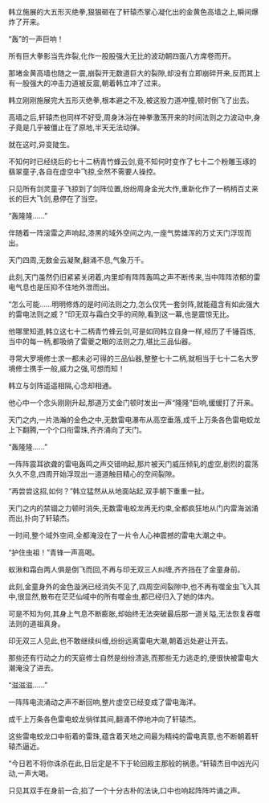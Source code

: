 
韩立施展的大五形灭绝拳,狠狠砸在了轩辕杰掌心凝化出的金黄色高墙之上,瞬间爆炸了开来。

“轰”的一声巨响！

所有巨大拳影当先炸裂,化作一股股强大无比的波动朝四面八方席卷而开。

那堵金黄高墙也随之一震,崩裂开无数道巨大的裂隙,却没有立即崩碎开来,反而其上有一股强大的冲击力道被反震,朝着韩立冲了过来。

韩立刚刚施展完大五形灭绝拳,根本避之不及,被这股力道冲撞,顿时倒飞了出去。

高墙之后,轩辕杰也同样不好受,周身沐浴在神拳激荡开来的时间法则之力波动中,身子竟是几乎被僵止在了原地,半天无法动弹。

就在这时,异变陡生。

不知何时已经绕后的七十二柄青竹蜂云剑,竟不知何时变作了七十二个粉雕玉琢的翡翠童子,各自在虚空中飞掠,全然不需要人操控。

只见所有剑灵童子飞掠到了剑阵位置,纷纷周身金光大作,重新化作了一柄柄百丈来长的巨大飞剑,悬停在了当空。

“轰隆隆……”

伴随着一阵滚雷之声响起,漆黑的域外空间之内,一座气势雄浑的万丈天门浮现而出。

天门四周,无数金云凝聚,翻涌不息,气象万千。

此刻,天门虽然仍旧紧紧关闭着,内里却有阵阵轰鸣之声不断传来,当中阵阵浓郁的雷电气息也是压抑不住地外泄而出。

“怎么可能……明明修炼的是时间法则之力,怎么仅凭一套剑阵,就能蕴含有如此强大的雷电法则之威？”印无双与霜白交手的间隙,看到这一幕,也是震惊无比。

他哪里知道,韩立这七十二柄青竹蜂云剑,可是如同韩立自身一样,经历了千锤百炼,当中的每一柄,都吸纳了雷夔之眼的法则之力,堪比三品仙器。

寻常大罗境修士求一都未必可得的三品仙器,整整七十二柄,就相当于七十二名大罗境修士携手一般,威力之强,可想而知！

韩立与剑阵遥遥相隔,心念却相通。

他心中一个念头刚刚升起,那道万丈金门顿时发出一声“隆隆”巨响,缓缓打了开来。

天门之内,一片浩瀚的金色之中,无数雷电瀑布从高空垂落,成千上万条各色雷电蛟龙上下翻腾,一个个口衔雷珠,齐齐涌向了天门。

“轰隆隆……”

一阵阵震耳欲聋的雷电轰鸣之声交错响起,那片被天门威压倾轧的虚空,剧烈的震荡久久不息,四周开始浮现出一道道触目精心的空间裂隙。

“再尝尝这招,如何？”韩立猛然从从地面站起,双手朝下重重一扯。

天门之内的禁锢之力顿时消失,无数雷电蛟龙再无约束,全都疯狂地从门内雷海汹涌而出,扑向了轩辕杰。

一时间,整个域外空间,全都淹没在了一片令人心神震撼的雷电大潮之中。

“护住虫祖！”青锋一声高喝。

蚁湫和霜白两人俱是倒飞而回,不再与印无双三人纠缠,齐齐挡在了金童身前。

此刻,金童身外的金色漩涡已经消失不见了,四周空间裂隙中,也不再有噬金虫飞入其中,很显然,散布在茫茫仙域中的所有噬金虫,都已经归入了她的体内。

可是不知为何,其身上气息不断膨胀,却始终无法突破最后那一道关隘,无法恢复吞噬法则的道祖真身。

印无双三人见此,也不敢继续纠缠,纷纷远离雷电大潮,朝着远处避让开去。

那些还有行动之力的天庭修士自然是纷纷溃逃,而那些无力逃走的,便很快被雷电大潮淹没了进去。

“滋滋滋……”

一阵阵电流涌动之声不断回响,整片虚空已经变成了雷电海洋。

成千上万条各色雷电蛟龙徜徉其间,翻涌不停地冲向了轩辕杰。

这些雷电蛟龙口中衔着的雷珠,蕴含着天地之间最为精纯的雷电真意,也不断朝着轩辕杰逼近。

“今日若不将你诛杀在此,日后定是不下于轮回殿主那般的祸患。”轩辕杰目中凶光闪动,一声大喝。

只见其双手在身前一合,掐了一个十分古朴的法诀,口中也响起阵阵吟诵之声。